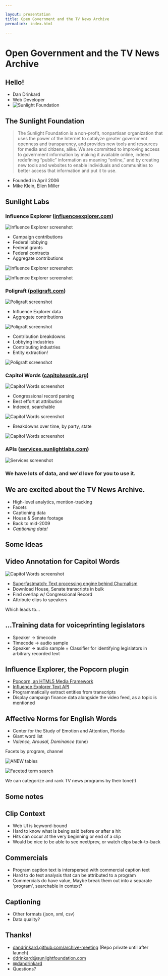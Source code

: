 ```yaml
---

layout: presentation
title: Open Government and the TV News Archive
permalink: index.html

---
```


# Open Government and the TV News Archive

## Hello!

+ Dan Drinkard
+ Web Developer
+ ![Sunlight Foundation](img/logo.png)

## The Sunlight Foundation

> The Sunlight Foundation is a non-profit, nonpartisan organization 
> that uses the power of the Internet to catalyze greater government 
> openness and transparency, and provides new tools and resources for 
> media and citizens, alike. We are committed to improving access to 
> government information by making it available online, indeed redefining 
> “public” information as meaning “online,” and by creating new tools and 
> websites to enable individuals and communities to better access that 
> information and put it to use.

+ Founded in April 2006
+ Mike Klein, Ellen Miller

## Sunlight Labs

### Influence Explorer ([influenceexplorer.com](http://influenceexplorer.com))
![Influence Explorer screenshot](img/ie.png)

+ Campaign contributions
+ Federal lobbying
+ Federal grants
+ Federal contracts
+ Aggregate contributions

![Influence Explorer screenshot](img/ie-2.png)

![Influence Explorer screenshot](img/ie-3.png)

### Poligraft ([poligraft.com](http://poligraft.com))
![Poligraft screenshot](img/poligraft.png)

+ Influence Explorer data
+ Aggregate contributions

![Poligraft screenshot](img/poligraft-2.png)

+ Contribution breakdowns
+ Lobbying industries
+ Contributing industries
+ Entity extraction!

![Poligraft screenshot](img/poligraft-3.png)

### Capitol Words ([capitolwords.org](http://capitolwords.org))
![Capitol Words screenshot](img/capwords.png)

+ Congressional record parsing
+ Best effort at attribution
+ Indexed, searchable

![Capitol Words screenshot](img/capwords-2.png)

+ Breakdowns over time, by party, state

![Capitol Words screenshot](img/capwords-3.png)

### APIs ([services.sunlightlabs.com](http://services.sunlightlabs.com))
![Services screenshot](img/services.png)

### We have lots of data, and we'd love for you to use it.

## We are excited about the TV News Archive.

+ High-level analytics, mention-tracking
+ Facets
+ Captioning data
+ House & Senate footage
+ Back to mid-2009
+ _Captioning data!_

## Some Ideas

## Video Annotation for Capitol Words

![Capitol Words screenshot](img/capwords-4.png)

+ [Superfastmatch: Text processing engine behind Churnalism](http://churnalism.com/458wx/)
+ Download House, Senate transcripts in bulk
+ Find overlap w/ Congressional Record
+ Attribute clips to speakers

Which leads to...

## ...Training data for voiceprinting legislators

+ Speaker -> timecode
+ Timecode -> audio sample
+ Speaker -> audio sample = Classifier for identifying legislators in arbitrary recorded text

## Influence Explorer, the Popcorn plugin

+ [Popcorn, an HTML5 Media Framework](http://popcornjs.com)
+ [Influence Explorer Text API](http://inbox.influenceexplorer.com/api)
+ Programmatically extract entities from transcripts
+ Display campaign finance data alongside the video feed, as a topic is mentioned

## Affective Norms for English Words

+ Center for the Study of Emotion and Attention, Florida
+ Giant word list
+ _Valence, Arousal, Dominance_ (tone)

Facets by program, channel

![ANEW tables](img/anew-1.png)

![Faceted term search](img/anew-2.png)

We can categorize and rank TV news programs by their tone(!)

## Some notes

## Clip Context

+ Web UI is keyword-bound
+ Hard to know what is being said before or after a hit
+ Hits can occur at the very beginning or end of a clip
+ Would be nice to be able to see next/prev, or watch clips back-to-back

## Commercials

+ Program caption text is interspersed with commercial caption text
+ Hard to do text analysis that can be attributed to a program
+ Commercials do have value, Maybe break them out into a separate 'program', searchable in context?

## Captioning

+ Other formats (json, xml, csv)
+ Data quality?

## Thanks!

+ [dandrinkard.github.com/archive-meeting](http://dandrinkard.github.com/archive-meeting) (Repo private until after launch)
+ <ddrinkard@sunlightfoundation.com>
+ [@dandrinkard](http://twitter.com/dandrinkard)
+ Questions?